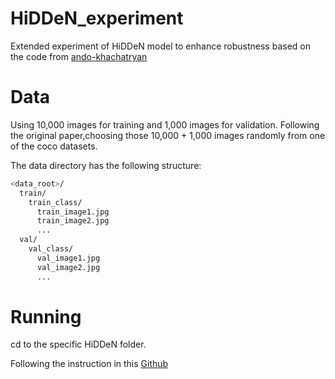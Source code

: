 # HiDDeN_experiment
Extended experiment of HiDDeN model to enhance robustness based on the code from [ando-khachatryan](https://github.com/ando-khachatryan/HiDDeN)

# Data

Using 10,000 images for training and 1,000 images for validation. Following the original paper,choosing those 10,000 + 1,000 images randomly from one of the coco datasets.

The data directory has the following structure:

```bash
<data_root>/
  train/
    train_class/
      train_image1.jpg
      train_image2.jpg
      ...
  val/
    val_class/
      val_image1.jpg
      val_image2.jpg
      ...
```

# Running
cd to the specific HiDDeN folder.

Following the instruction in this [Github](https://github.com/ando-khachatryan/HiDDeN)